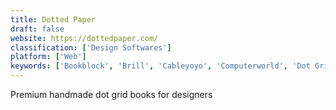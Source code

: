 ```yaml
---
title: Dotted Paper
draft: false 
website: https://dottedpaper.com/
classification: ['Design Softwares']
platform: ['Web']
keywords: ['Bookblock', 'Brill', 'Cableyoyo', 'Computerworld', 'Dot Grid Notebook Black Edition', 'Dot Grid Notebooks', 'Gridprint', 'Mastermind by Baron Fig', 'Moleskine Smart Notebook', 'Neue Products', 'Notebook for Web', 'Notebook.ai', 'Paper Saver', 'ScanR', 'Scannr', 'The Everlast Notebook', 'WallSync Capture']
---
```

Premium handmade dot grid books for designers